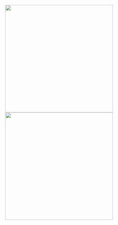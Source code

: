 


<p align="center"> <img src="C:\Users\guill\Pictures\1.png" width="350"/> <img src="C:\Users\guill\Pictures\2.png" width="350"/> </p> 